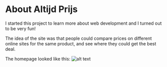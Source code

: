 # About Altijd Prijs


I started this project to learn more about web development and I turned out to be very fun!

The idea of the site was that people could compare prices on different online sites for the same product, and see where they could get the best deal.

The homepage looked like this:
![alt text](https://github.com/Yvesvc/Django/tree/master/image/home.png)
